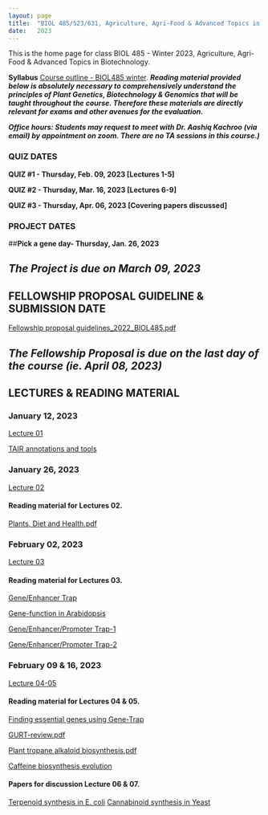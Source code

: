 ```yaml
---
layout: page
title:  "BIOL 485/523/631, Agriculture, Agri-Food & Advanced Topics in Biotechnology, Winter 2023"
date:   2023
---
```

This is the home page for class BIOL 485 - Winter 2023, Agriculture, Agri-Food & Advanced Topics in Biotechnology.

**Syllabus**
[Course outline - BIOL485 winter](https://github.com/kachroolab/kachroolab/files/10403538/BIOL485-523-631.course.outline_Winter2023.pdf). 
**_Reading material provided below is absolutely necessary to comprehensively understand the principles of Plant Genetics, Biotechnology & Genomics that will be taught throughout the course. Therefore these materials are directly relevant for exams and other avenues for the evaluation._** 

**_Office hours: Students may request to meet with Dr. Aashiq Kachroo (via email) by appointment on zoom. There are no TA sessions in this course.)_**

### **QUIZ DATES**

**QUIZ #1 - Thursday, Feb. 09, 2023 [Lectures 1-5]** 

**QUIZ #2 - Thursday, Mar. 16, 2023 [Lectures 6-9]** 

**QUIZ #3 - Thursday, Apr. 06, 2023 [Covering papers discussed]** 

### **PROJECT DATES**

##**Pick a gene day- Thursday, Jan. 26, 2023** 

## **_The Project is due on March 09, 2023_**

## **FELLOWSHIP PROPOSAL GUIDELINE & SUBMISSION DATE**

[Fellowship proposal guidelines_2022_BIOL485.pdf](https://github.com/kachroolab/kachroolab/files/10429383/Fellowship.proposal.guidelines.pdf)

## **_The Fellowship Proposal is due on the last day of the course (ie. April 08, 2023)_**

## **LECTURES & READING MATERIAL**

### **January 12, 2023**

[Lecture 01](https://github.com/kachroolab/kachroolab/files/10429400/Week1_01122023.pdf)

[TAIR annotations and tools](https://github.com/kachroolab/kachroolab/files/4072467/TAIR.pdf)

### **January 26, 2023**

[Lecture 02](https://github.com/kachroolab/kachroolab/files/10510278/Week2_01192023.pdf) 

#### Reading material for Lectures 02.

[Plants, Diet and Health.pdf](https://github.com/kachroolab/kachroolab/files/4104744/Plants.Diet.and.Health.pdf)

### **February 02, 2023**

[Lecture 03](https://github.com/kachroolab/kachroolab/files/10570267/Week4_02012023.pdf) 

#### Reading material for Lectures 03.

[Gene/Enhancer Trap](https://haseloff.plantsci.cam.ac.uk/tools/gal4system/page138.html)

[Gene-function in Arabidopsis](https://github.com/kachroolab/kachroolab/files/4166942/Plant.gene-Function.approaches.pdf)

[Gene/Enhancer/Promoter Trap-1](https://www.ncbi.nlm.nih.gov/pmc/articles/PMC149045/)

[Gene/Enhancer/Promoter Trap-2](https://github.com/kachroolab/kachroolab/files/7996986/Enhancer_Gene_trap.pdf)

### **February 09 & 16, 2023**

[Lecture 04-05](https://github.com/kachroolab/kachroolab/files/10699963/Week4_02092023.pdf)

#### Reading material for Lectures 04 & 05.

[Finding essential genes using Gene-Trap](https://github.com/kachroolab/kachroolab/files/10699995/science.aac7041.pdf)

[GURT-review.pdf](https://github.com/kachroolab/kachroolab/files/4199940/GURT-review.pdf)

[Plant tropane alkaloid biosynthesis.pdf](https://github.com/kachroolab/kachroolab/files/4199941/Plant.tropane.alkaloid.biosynthesis.pdf)

[Caffeine biosynthesis evolution](https://github.com/kachroolab/kachroolab/files/4199938/Caffeine.biosynthesis.evolution.pdf)

#### Papers for discussion Lecture 06 & 07.

[Terpenoid synthesis in E. coli](https://github.com/kachroolab/kachroolab/files/4199942/Terpenoid.synthesis.in.E.coli.pdf)
[Cannabinoid synthesis in Yeast](https://github.com/kachroolab/kachroolab/files/4199939/Cannabinoid.synthesis.in.yeast.pdf)




